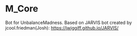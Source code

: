 # M_Core
Bot for UnbalanceMadness. Based on JARVIS bot created by jcool.friedman(Josh): https://jwiggiff.github.io/JARVIS/
